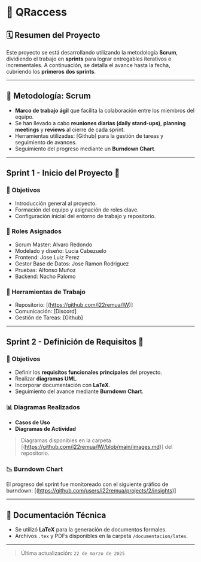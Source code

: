 # 📌 QRaccess

## 🗓️ Resumen del Proyecto
Este proyecto se está desarrollando utilizando la metodología **Scrum**, dividiendo el trabajo en **sprints** para lograr entregables iterativos e incrementales. A continuación, se detalla el avance hasta la fecha, cubriendo los **primeros dos sprints**.

---

## 🧩 Metodología: Scrum

- **Marco de trabajo ágil** que facilita la colaboración entre los miembros del equipo.
- Se han llevado a cabo **reuniones diarias (daily stand-ups)**, **planning meetings** y **reviews** al cierre de cada sprint.
- Herramientas utilizadas: [Github] para la gestión de tareas y seguimiento de avances.
- Seguimiento del progreso mediante un **Burndown Chart**.

---

## Sprint 1 - Inicio del Proyecto 🚀

### 🎯 Objetivos
- Introducción general al proyecto.
- Formación del equipo y asignación de roles clave.
- Configuración inicial del entorno de trabajo y repositorio.

### 👥 Roles Asignados
- Scrum Master: Alvaro Redondo
- Modelado y diseño: Lucia Cabezuelo
- Frontend: Jose Luiz Perez
- Gestor Base de Datos: Jose Ramon Rodriguez
- Pruebas: Alfonso Muñoz
- Backend: Nacho Palomo

### 🧰 Herramientas de Trabajo
- Repositorio: [(https://github.com/i22remua/IW)]
- Comunicación: [Discord]
- Gestión de Tareas: [Github]

---

## Sprint 2 - Definición de Requisitos 🔧

### 🎯 Objetivos
- Definir los **requisitos funcionales principales** del proyecto.
- Realizar **diagramas UML**.
- Incorporar documentación con **LaTeX**.
- Seguimiento del avance mediante **Burndown Chart**.

### 📊 Diagramas Realizados
- **Casos de Uso**
- **Diagramas de Actividad**

> Diagramas disponibles en la carpeta [(https://github.com/i22remua/IW/blob/main/images.md)] del repositorio.

### 📉 Burndown Chart
El progreso del sprint fue monitoreado con el siguiente gráfico de burndown:
[(https://github.com/users/i22remua/projects/2/insights)]

---

## 📄 Documentación Técnica

- Se utilizó **LaTeX** para la generación de documentos formales.
- Archivos `.tex` y PDFs disponibles en la carpeta `/documentacion/latex`.

---
> Última actualización: `22 de marzo de 2025`
